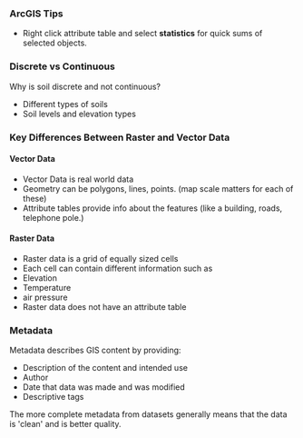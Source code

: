 

### ArcGIS Tips

- Right click attribute table and select **statistics** for quick sums of selected objects. 

### Discrete vs Continuous 

Why is soil discrete and not continuous?

- Different types of soils
- Soil levels and elevation types

### Key Differences Between Raster and Vector Data

#### Vector Data

- Vector Data is real world data
- Geometry can be polygons, lines, points. (map scale matters for each of these)
- Attribute tables provide info about the features (like a building, roads, telephone pole.)

#### Raster Data

- Raster data is a grid of equally sized cells 
- Each cell can contain different information such as
- Elevation
- Temperature
- air pressure
- Raster data does not have an attribute table


### Metadata

 Metadata describes GIS content by providing:

- Description of the content and intended use
- Author
- Date that data was made and was modified
- Descriptive tags

The more complete metadata from datasets generally means that the data is 'clean' and is better quality.





